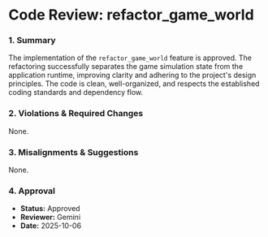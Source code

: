 # Code Review: refactor_game_world

### 1. Summary

The implementation of the `refactor_game_world` feature is approved. The refactoring successfully separates the game simulation state from the application runtime, improving clarity and adhering to the project's design principles. The code is clean, well-organized, and respects the established coding standards and dependency flow.

### 2. Violations & Required Changes

None.

### 3. Misalignments & Suggestions

None.

### 4. Approval

- **Status:** Approved
- **Reviewer:** Gemini
- **Date:** 2025-10-06
